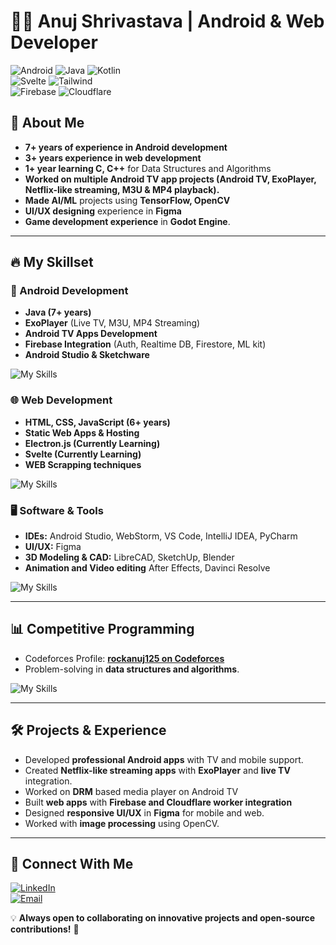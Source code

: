 # 👨‍💻 Anuj Shrivastava | Android & Web Developer

![Android](https://img.shields.io/badge/Android-Developer-4faf53?style=for-the-badge&logo=android) ![Java](https://img.shields.io/badge/Java-Android-5f85a5?style=for-the-badge&logo=CoffeeScript) ![Kotlin](https://img.shields.io/badge/Kotlin-Android-db1fc4?style=for-the-badge&logo=kotlin)  
![Svelte](https://img.shields.io/badge/Svelte-Kit-f73c00?style=for-the-badge&logo=svelte) ![Tailwind](https://img.shields.io/badge/Tailwind-Css-06B6D4?style=for-the-badge&logo=tailwindcss)  
![Firebase](https://img.shields.io/badge/Firebase-DataBase--Auth-ffc300?style=for-the-badge&logo=firebase) ![Cloudflare](https://img.shields.io/badge/Cloudflare-Worker-f4801f?style=for-the-badge&logo=cloudflare)  

## 🚀 About Me
- **7+ years of experience in Android development**
- **3+ years experience in web development**
- **1+ year learning C, C++** for Data Structures and Algorithms
- **Worked on multiple Android TV app projects
(Android TV, ExoPlayer, Netflix-like streaming, M3U & MP4 playback).**
- **Made AI/ML** projects using **TensorFlow, OpenCV**
- **UI/UX designing** experience in **Figma**
- **Game development experience** in **Godot Engine**.
---

## 🔥 My Skillset
### **📱 Android Development**
- **Java (7+ years)**
- **ExoPlayer** (Live TV, M3U, MP4 Streaming)
- **Android TV Apps Development**
- **Firebase Integration** (Auth, Realtime DB, Firestore, ML kit)
- **Android Studio & Sketchware**

![My Skills](https://skillicons.dev/icons?i=java,kotlin,firebase,opencv&perline=40)


### **🌐 Web Development**
- **HTML, CSS, JavaScript (6+ years)**
- **Static Web Apps & Hosting**
- **Electron.js (Currently Learning)**
- **Svelte (Currently Learning)**
- **WEB Scrapping techniques**

![My Skills](https://skillicons.dev/icons?i=svelte,html,css,tailwind,js,ts,cloudflare,react,&perline=40)

### **🖥️ Software & Tools**
- **IDEs:** Android Studio, WebStorm, VS Code, IntelliJ IDEA, PyCharm
- **UI/UX:** Figma
- **3D Modeling & CAD:** LibreCAD, SketchUp, Blender
- **Animation and Video editing** After Effects, Davinci Resolve

![My Skills](https://skillicons.dev/icons?i=cloudflare,aftereffects,photoshop,figma,androidstudio,arduino,sketchup,idea,clion,webstorm,vscode,blender,&perline=40)

---

## 📊 Competitive Programming
- Codeforces Profile: [**rockanuj125 on Codeforces**](https://codeforces.com/profile/rockanuj125)
- Problem-solving in **data structures and algorithms**.

![My Skills](https://skillicons.dev/icons?i=c,cpp,java&perline=40)

---

## 🛠️ Projects & Experience
- Developed **professional Android apps** with TV and mobile support.
- Created **Netflix-like streaming apps** with **ExoPlayer** and **live TV** integration.
- Worked on **DRM** based media player on Android TV
- Built **web apps** with **Firebase and Cloudflare worker integration**
- Designed **responsive UI/UX** in **Figma** for mobile and web.
- Worked with **image processing** using OpenCV.
---

## 📩 Connect With Me
[![LinkedIn](https://img.shields.io/badge/LinkedIn-Connect-blue?style=for-the-badge&logo=linkedin)](https://www.linkedin.com/in/anuj-shrivastava-07a387329/)  
[![Email](https://img.shields.io/badge/Email-Contact-red?style=for-the-badge&logo=gmail)](mailto:main.rock.inc@gmail.com)


💡 **Always open to collaborating on innovative projects and open-source contributions!** 🚀  

